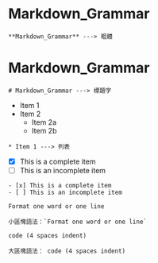 # **Markdown_Grammar**
```
**Markdown_Grammar** ---> 粗體
```
# Markdown_Grammar
```
# Markdown_Grammar ---> 標題字
```
* Item 1
* Item 2
  * Item 2a
  * Item 2b
```
* Item 1 ---> 列表
```
- [x] This is a complete item
- [ ] This is an incomplete item
```
- [x] This is a complete item
- [ ] This is an incomplete item
```
`Format one word or one line`
```
小區塊語法：`Format one word or one line`
```
    code (4 spaces indent)
```
大區塊語法： code (4 spaces indent)
```
